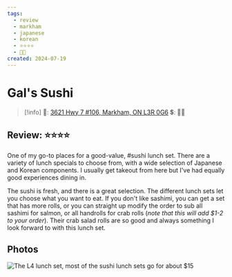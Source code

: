 ```yaml
---
tags:
  - review
  - markham
  - japanese
  - korean
  - ⭐⭐⭐⭐
  - 💸💸
created: 2024-07-19
---
```


# Gal's Sushi

> [!info]
>📌: [3621 Hwy 7 #106, Markham, ON L3R 0G6](https://maps.app.goo.gl/NcGAPKFkiRehSWA89)
>💲: 💸💸

## Review: ⭐⭐⭐⭐

One of my go-to places for a good-value, #sushi lunch set. There are a variety of lunch specials to choose from, with a wide selection of Japanese and Korean components. I usually get takeout from here but I've had equally good experiences dining in.

The sushi is fresh, and there is a great selection. The different lunch sets let you choose what you want to eat. If you don't like sashimi, you can get a set that has more rolls, or you can straight up modify the order to sub all sashimi for salmon, or all handrolls for crab rolls (*note that this will add $1-2 to your order*). Their crab salad rolls are so good and always something I look forward to with this lunch set.

## Photos

![The L4 lunch set, most of the sushi lunch sets go for about $15](https://res.cloudinary.com/drwjkxxud/image/upload/v1721611434/D64D62D9-A2E4-49C7-B583-B834974B32C4_ijo9zu.jpg)
